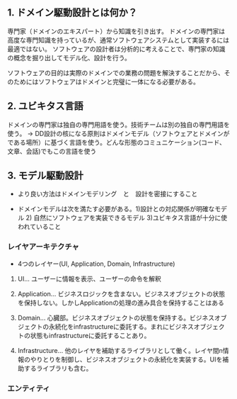 ## 1. ドメイン駆動設計とは何か？
専門家（ドメインのエキスパート）から知識を引き出す。
ドメインの専門家は高度な専門知識を持っているが、通常ソフトウェアシステムとして実装するには最適ではない。
ソフトウェアの設計者は分析的に考えることで、専門家の知識の概念を掘り出してモデル化、設計を行う。

ソフトウェアの目的は実際のドメインでの業務の問題を解決することだから、そのためにはソフトウェアはドメインと完璧に一体になる必要がある。

## 2. ユビキタス言語

ドメインの専門家は独自の専門用語を使う。技術チームは別の独自の専門用語を使う。
→ DD設計の核になる原則はドメインモデル（ソフトウェアとドメインがである場所）に基づく言語を使う。どんな形態のコミュニケーション(コード、文章、会話)でもこの言語を使う

## 3. モデル駆動設計

- より良い方法はドメインモデリング　と　設計を密接にすること

- ドメインモデルは次を満たす必要がある。1)設計との対応関係が明確なモデル 2) 自然にソフトウェアを実装できるモデル 3)ユビキタス言語が十分に使われていること



### レイヤアーキテクチャ

- 4つのレイヤー(UI, Application, Domain, Infrastructure)

1. UI... ユーザーに情報を表示、ユーザーの命令を解釈

2. Application... ビジネスロジックを含まない。ビジネスオブジェクトの状態を保持しない。しかしApplicationの処理の進み具合を保持することはある

3. Domain... 心臓部。ビジネスオブジェクトの状態を保持する。ビジネスオブジェクトの永続化をinfrastructureに委託する。まれにビジネスオブジェクトの状態もinfrastructureに委託することあり。

4. Infrastructure... 他のレイヤを補助するライブラリとして働く。レイヤ間n情報のやりとりを制御し、ビジネスオブジェクトの永続化を実装する。UIを補助するライブラリも含む。

### エンティティ

